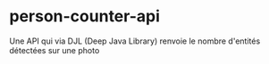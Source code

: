 # person-counter-api
Une API qui via DJL (Deep Java Library) renvoie le nombre d'entités détectées sur une photo
